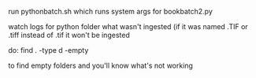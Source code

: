 run pythonbatch.sh which runs system args for bookbatch2.py

watch logs for python folder what wasn't ingested (if it was named .TIF or .tiff instead of .tif it won't be ingested

do:
find . -type d -empty

to find empty folders and you'll know what's not working